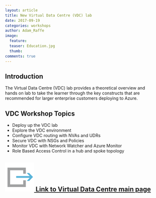 ```yaml
---
layout: article
title: New Virtual Data Centre (VDC) lab
date: 2017-09-19
categories: workshops
author: Adam_Raffe
image:
  feature: 
  teaser: Education.jpg
  thumb: 
comments: true
---
```


## Introduction
The Virtual Data Centre (VDC) lab provides a theoretical overview and hands on lab to take the learner through the key constructs that are recommended for larger enterprise customers deploying to Azure.     

## VDC Workshop Topics
* Deploy up the VDC lab 
* Explore the VDC environment
* Configure VDC routing with NVAs and UDRs
* Secure VDC with NSGs and Policies
* Monitor VDC with Network Watcher and Azure Monitor
* Role Based Access Control in a hub and spoke topology

## [![link](/images/link.svg) Link to Virtual Data Centre main page](http://azurecitadel.github.io/vdc/)
